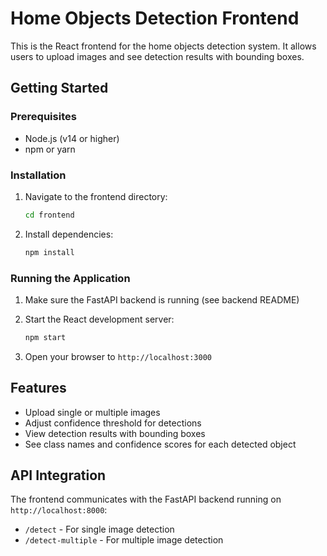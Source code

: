 # Home Objects Detection Frontend

This is the React frontend for the home objects detection system. It allows users to upload images and see detection results with bounding boxes.

## Getting Started

### Prerequisites

- Node.js (v14 or higher)
- npm or yarn

### Installation

1. Navigate to the frontend directory:
   ```bash
   cd frontend
   ```

2. Install dependencies:
   ```bash
   npm install
   ```

### Running the Application

1. Make sure the FastAPI backend is running (see backend README)
2. Start the React development server:
   ```bash
   npm start
   ```

3. Open your browser to `http://localhost:3000`

## Features

- Upload single or multiple images
- Adjust confidence threshold for detections
- View detection results with bounding boxes
- See class names and confidence scores for each detected object

## API Integration

The frontend communicates with the FastAPI backend running on `http://localhost:8000`:
- `/detect` - For single image detection
- `/detect-multiple` - For multiple image detection